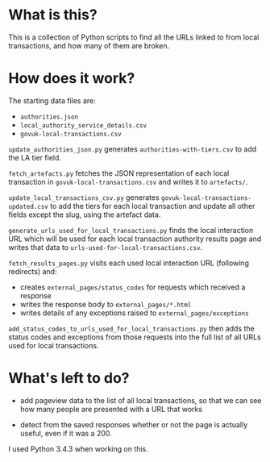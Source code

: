 # What is this?

This is a collection of Python scripts to find all the URLs linked to from
local transactions, and how many of them are broken.

# How does it work?

The starting data files are:

- `authorities.json`
- `local_authority_service_details.csv`
- `govuk-local-transactions.csv`

`update_authorities_json.py` generates `authorities-with-tiers.csv` to add the
LA tier field.

`fetch_artefacts.py` fetches the JSON representation of each local transaction
in `govuk-local-transactions.csv` and writes it to `artefacts/`.

`update_local_transactions_csv.py` generates `govuk-local-transactions-updated.csv`
to add the tiers for each local transaction and update all other fields except
the slug, using the artefact data.

`generate_urls_used_for_local_transactions.py` finds the local interaction URL
which will be used for each local transaction authority results page and writes
that data to `urls-used-for-local-transactions.csv`.

`fetch_results_pages.py` visits each used local interaction URL (following
redirects) and:

- creates `external_pages/status_codes` for requests which received a response
- writes the response body to `external_pages/*.html`
- writes details of any exceptions raised to `external_pages/exceptions`

`add_status_codes_to_urls_used_for_local_transactions.py` then adds the status
codes and exceptions from those requests into the full list of all URLs used for
local transactions.


# What's left to do?

- add pageview data to the list of all local transactions, so that we can see how
many people are presented with a URL that works

- detect from the saved responses whether or not the page is actually useful,
even if it was a 200.


I used Python 3.4.3 when working on this.

